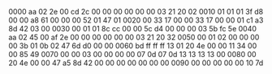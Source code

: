 0000   aa 02 2e 00 cd 2c 00 00 00 00 00 00 03 21 20 02
0010   01 01 01 3f d8 00 00 a8 61 00 00 00 52 01 47 01
0020   00 33 17 00 00 33 17 00 00 01 c1 a3 8d 42 03 00
0030   00 01 01 8c cc 00 00 5c d4 00 00 00 03 5b fc 5e
0040   aa 02 45 00 af 2e 00 00 00 00 00 00 03 21 20 32
0050   00 01 02 00 00 00 00 3b 01 0b 02 47 6d d0 00 00
0060   bd ff ff ff 13 01 20 4e 00 00 11 34 00 00 85 49
0070   00 00 03 00 00 00 00 07 0d 07 0d 13 13 13 13 00
0080   00 20 4e 00 00 47 a5 8d 42 00 00 00 00 00 00 00
0090   00 00 00 00 00 10 7d
